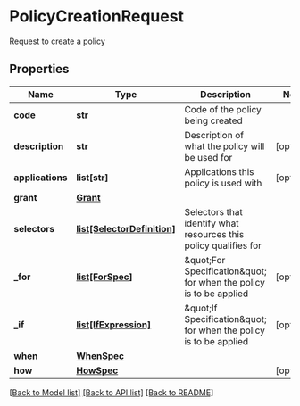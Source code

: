 # PolicyCreationRequest

Request to create a policy

## Properties
Name | Type | Description | Notes
------------ | ------------- | ------------- | -------------
**code** | **str** | Code of the policy being created | 
**description** | **str** | Description of what the policy will be used for | [optional] 
**applications** | **list[str]** | Applications this policy is used with | [optional] 
**grant** | [**Grant**](Grant.md) |  | 
**selectors** | [**list[SelectorDefinition]**](SelectorDefinition.md) | Selectors that identify what resources this policy qualifies for | 
**_for** | [**list[ForSpec]**](ForSpec.md) | \&quot;For Specification\&quot; for when the policy is to be applied | [optional] 
**_if** | [**list[IfExpression]**](IfExpression.md) | \&quot;If Specification\&quot; for when the policy is to be applied | [optional] 
**when** | [**WhenSpec**](WhenSpec.md) |  | 
**how** | [**HowSpec**](HowSpec.md) |  | [optional] 

[[Back to Model list]](../README.md#documentation-for-models) [[Back to API list]](../README.md#documentation-for-api-endpoints) [[Back to README]](../README.md)


